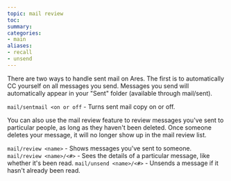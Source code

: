 ```yaml
---
topic: mail review
toc: 
summary: 
categories:
- main
aliases:
- recall
- unsend
---
```

There are two ways to handle sent mail on Ares.   The first is to automatically CC yourself on all messages you send.  Messages you send will automatically appear in your "Sent" folder (available through mail/sent).

`mail/sentmail <on or off` - Turns sent mail copy on or off.

You can also use the mail review feature to review messages you've sent to particular people, as long as they haven't been deleted.  Once someone deletes your message, it will no longer show up in the mail review list.  

`mail/review <name>` - Shows messages you've sent to someone.
`mail/review <name>/<#>` - Sees the details of a particular message, like whether it's been read.
`mail/unsend <name>/<#>` - Unsends a message if it hasn't already been read.
